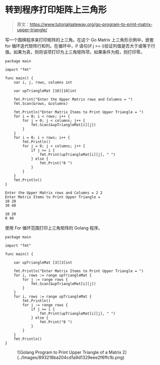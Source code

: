 # 转到程序打印矩阵上三角形

> 原文：<https://www.tutorialgateway.org/go-program-to-print-matrix-upper-triangle/>

写一个围棋程序来打印矩阵的上三角。在这个 Go Matrix 上三角形示例中，嵌套 for 循环迭代矩阵行和列。在循环中，if 语句(if j >= i)验证列值是否大于或等于行值。如果为真，则将该项打印为上三角矩阵项，如果条件为假，则打印零。

```
package main

import "fmt"

func main() {
    var i, j, rows, columns int

    var upTriangleMat [10][10]int

    fmt.Print("Enter the Upper Matrix rows and Columns = ")
    fmt.Scan(&rows, &columns)

    fmt.Println("Enter Matrix Items to Print Upper Triangle = ")
    for i = 0; i < rows; i++ {
        for j = 0; j < columns; j++ {
            fmt.Scan(&upTriangleMat[i][j])
        }
    }
    for i = 0; i < rows; i++ {
        fmt.Println()
        for j = 0; j < columns; j++ {
            if j >= i {
                fmt.Print(upTriangleMat[i][j], " ")
            } else {
                fmt.Print("0 ")
            }
        }
    }
    fmt.Println()
}
```

```
Enter the Upper Matrix rows and Columns = 2 2
Enter Matrix Items to Print Upper Triangle = 
10 20
30 40

10 20 
0 40 
```

使用 For 循环范围打印上三角矩阵的 Golang 程序。

```
package main

import "fmt"

func main() {

    var upTriangleMat [3][3]int

    fmt.Println("Enter Matrix Items to Print Upper Triangle = ")
    for i, rows := range upTriangleMat {
        for j := range rows {
            fmt.Scan(&upTriangleMat[i][j])
        }
    }
    for i, rows := range upTriangleMat {
        fmt.Println()
        for j := range rows {
            if j >= i {
                fmt.Print(upTriangleMat[i][j], " ")
            } else {
                fmt.Print("0 ")
            }
        }
    }
    fmt.Println()
}
```

<figure class="wp-block-image size-large">![Golang Program to Print Upper Triangle of a Matrix 2](../Images/893218ba204cd1a9d1329eee2f6ffc1b.png)</figure>